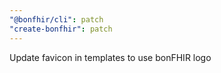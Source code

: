 ```yaml
---
"@bonfhir/cli": patch
"create-bonfhir": patch
---
```


Update favicon in templates to use bonFHIR logo
